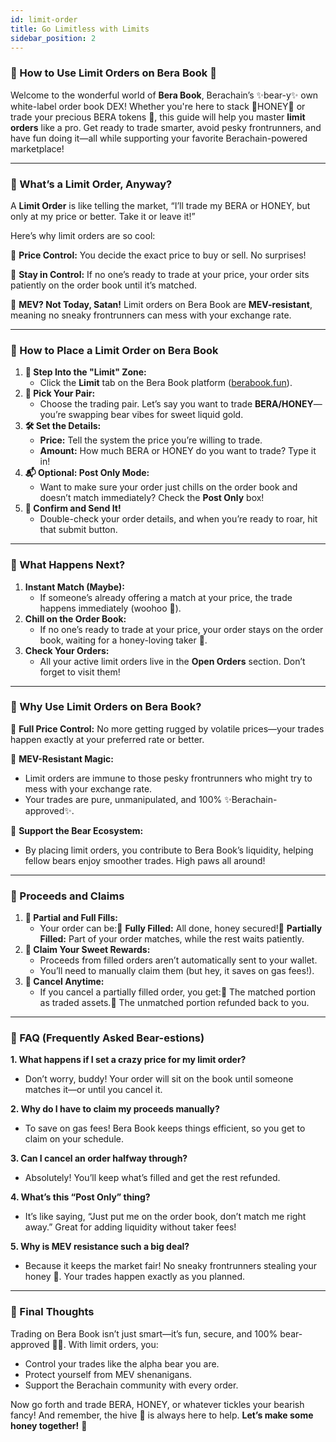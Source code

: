 ```yaml
---
id: limit-order
title: Go Limitless with Limits
sidebar_position: 2
---
```


### 🐻 How to Use Limit Orders on Bera Book 🍯

Welcome to the wonderful world of **Bera Book**, Berachain’s ✨bear-y✨ own white-label order book DEX! Whether you're here to stack 🍯HONEY🍯 or trade your precious BERA tokens 🐻, this guide will help you master **limit orders** like a pro. Get ready to trade smarter, avoid pesky frontrunners, and have fun doing it—all while supporting your favorite Berachain-powered marketplace!

---

### 🧸 What’s a Limit Order, Anyway?

A **Limit Order** is like telling the market, “I’ll trade my BERA or HONEY, but only at my price or better. Take it or leave it!”

Here’s why limit orders are so cool:

🐾 **Price Control:** You decide the exact price to buy or sell. No surprises!

🐾 **Stay in Control:** If no one’s ready to trade at your price, your order sits patiently on the order book until it’s matched.

🐾 **MEV? Not Today, Satan!** Limit orders on Bera Book are **MEV-resistant**, meaning no sneaky frontrunners can mess with your exchange rate.

---

### 🐝 How to Place a Limit Order on Bera Book

1. **🐾 Step Into the "Limit" Zone:**
   - Click the **Limit** tab on the Bera Book platform ([berabook.fun](https://www.berabook.fun/limit?chain=80084)).
2. **🍯 Pick Your Pair:**
   - Choose the trading pair. Let’s say you want to trade **BERA/HONEY**—you’re swapping bear vibes for sweet liquid gold.
3. **🛠️ Set the Details:**
   - **Price:** Tell the system the price you’re willing to trade.
   - **Amount:** How much BERA or HONEY do you want to trade? Type it in!
4. **📬 Optional: Post Only Mode:**
   - Want to make sure your order just chills on the order book and doesn’t match immediately? Check the **Post Only** box!
5. **🎯 Confirm and Send It!**
   - Double-check your order details, and when you’re ready to roar, hit that submit button.

---

### 🦴 What Happens Next?

1. **Instant Match (Maybe):**
   - If someone’s already offering a match at your price, the trade happens immediately (woohoo 🎉).
2. **Chill on the Order Book:**
   - If no one’s ready to trade at your price, your order stays on the order book, waiting for a honey-loving taker 🐝.
3. **Check Your Orders:**
   - All your active limit orders live in the **Open Orders** section. Don’t forget to visit them!

---

### 💎 Why Use Limit Orders on Bera Book?

🐾 **Full Price Control:** No more getting rugged by volatile prices—your trades happen exactly at your preferred rate or better.

🍯 **MEV-Resistant Magic:**

- Limit orders are immune to those pesky frontrunners who might try to mess with your exchange rate.
- Your trades are pure, unmanipulated, and 100% ✨Berachain-approved✨.

🐻 **Support the Bear Ecosystem:**

- By placing limit orders, you contribute to Bera Book’s liquidity, helping fellow bears enjoy smoother trades. High paws all around!

---

### 🐾 Proceeds and Claims

1. **🧸 Partial and Full Fills:**
   - Your order can be:🐾 **Fully Filled:** All done, honey secured!🐾 **Partially Filled:** Part of your order matches, while the rest waits patiently.
2. **🍯 Claim Your Sweet Rewards:**
   - Proceeds from filled orders aren’t automatically sent to your wallet.
   - You’ll need to manually claim them (but hey, it saves on gas fees!).
3. **🚪 Cancel Anytime:**
   - If you cancel a partially filled order, you get:🐾 The matched portion as traded assets.🐾 The unmatched portion refunded back to you.

---

### 🐻 FAQ (Frequently Asked Bear-estions)

**1. What happens if I set a crazy price for my limit order?**

- Don’t worry, buddy! Your order will sit on the book until someone matches it—or until you cancel it.

**2. Why do I have to claim my proceeds manually?**

- To save on gas fees! Bera Book keeps things efficient, so you get to claim on your schedule.

**3. Can I cancel an order halfway through?**

- Absolutely! You’ll keep what’s filled and get the rest refunded.

**4. What’s this “Post Only” thing?**

- It’s like saying, “Just put me on the order book, don’t match me right away.” Great for adding liquidity without taker fees!

**5. Why is MEV resistance such a big deal?**

- Because it keeps the market fair! No sneaky frontrunners stealing your honey 🍯. Your trades happen exactly as you planned.

---

### 🐝 Final Thoughts

Trading on Bera Book isn’t just smart—it’s fun, secure, and 100% bear-approved 🐻✨. With limit orders, you:

- Control your trades like the alpha bear you are.
- Protect yourself from MEV shenanigans.
- Support the Berachain community with every order.

Now go forth and trade BERA, HONEY, or whatever tickles your bearish fancy! And remember, the hive 🐝 is always here to help. **Let’s make some honey together!** 🍯